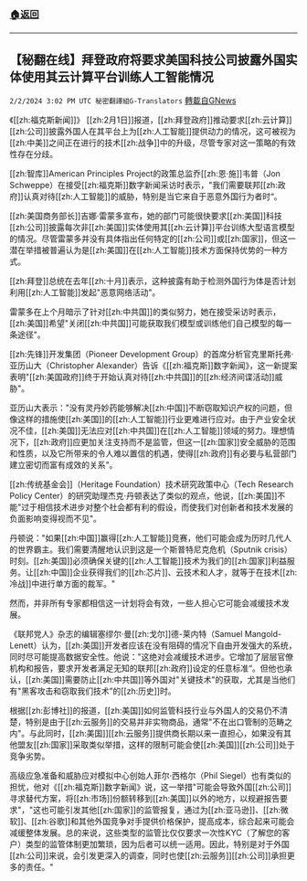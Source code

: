 ###  [:house:返回](README.md)
---


## 【秘翻在线】拜登政府将要求美国科技公司披露外国实体使用其云计算平台训练人工智能情况
`2/2/2024 3:02 PM UTC 秘密翻譯組G-Translators` [轉載自GNews](https://gnews.org/articles/2277009)

《[[zh:福克斯新闻]]》 [[zh:2月1日]]报道，[[zh:拜登政府]]推动要求[[zh:云计算]][[zh:公司]]披露外国人在其平台上为[[zh:人工智能]]提供动力的情况，这可被视为[[zh:中美]]之间正在进行的技术[[zh:战争]]中的升级，尽管专家对这一策略的有效性存在分歧。

[[zh:智库]]American Principles Project的政策总监乔[[zh:恩·施]]韦普（Jon Schweppe）在接受[[zh:福克斯]]数字新闻采访时表示，"我们需要联邦[[zh:政府]]认真对待[[zh:人工智能]]的威胁，特别是当它来自于恶意外国行为者时“。

[[zh:美国商务部长]]吉娜·雷蒙多宣布，她的部门可能很快要求[[zh:美国]]科技[[zh:公司]]披露每次非[[zh:美国]]实体使用其[[zh:云计算]]平台训练大型语言模型的情况。尽管雷蒙多并没有具体指出任何特定的[[zh:公司]]或[[zh:国家]]，但这一潜在举措被普遍认为是[[zh:美国]]在[[zh:人工智能]]技术方面保持优势的一种方式。

[[zh:拜登]]总统在去年[[zh:十月]]表示，这种披露有助于检测外国行为体是否计划利用[[zh:人工智能]]发起"恶意网络活动"。

雷蒙多在上个月暗示了针对[[zh:中共国]]的类似努力，她在接受采访时表示，[[zh:美国]]希望"关闭[[zh:中共国]]可能获取我们模型或训练他们自己模型的每一条途径"。

[[zh:先锋]]开发集团（Pioneer Development Group）的首席分析官克里斯托弗·亚历山大（Christopher Alexander）告诉《[[zh:福克斯]]数字新闻》，这一新提案表明"[[zh:美国政府]]终于开始认真对待[[zh:中共国]]的[[zh:经济间谍活动]]威胁"。

亚历山大表示："没有灵丹妙药能够解决[[zh:中国]]不断窃取知识产权的问题，但像这样的措施使[[zh:美国]]的[[zh:人工智能]]行业更难进行应对。由于产业安全状况不佳，[[zh:美国]]无法应对[[zh:中共国]]在[[zh:人工智能]]领域的努力。理想情况下，[[zh:政府]]应更加关注支持而不是监管，但这一[[zh:国家]]安全威胁的范围和性质，以及它所带来的令人难以置信的机遇，使得[[zh:政府]]有必要与私营部门建立密切而富有成效的关系"。

[[zh:传统基金会]]（Heritage Foundation）技术研究政策中心（Tech Research Policy Center）的研究助理杰克·丹顿表达了类似的观点，他说，[[zh:美国]]不能"过于相信技术进步对整个社会都有利的假设，而使我们对创新者和技术发展的负面影响变得视而不见"。

丹顿说："如果[[zh:中国]]赢得[[zh:人工智能]]竞赛，他们可能会成为历时几代人的世界霸主。我们需要清醒地认识到这是一个斯普特尼克危机（Sputnik crisis）时刻。[[zh:美国]]必须确保关键的[[zh:人工智能]]技术为我们的[[zh:国家]]利益服务。让[[zh:中国]]企业获得我们的[[zh:芯片]]、云技术和人才，就等于在技术[[zh:冷战]]中进行单方面的裁军。"

然而，并非所有专家都相信这一计划将会有效，一些人担心它可能会减缓技术发展。

《联邦党人》杂志的编辑塞缪尔·曼[[zh:戈尔]]德\-莱内特（Samuel Mangold-Lenett）认为，[[zh:美国]]开发者应该在没有阻碍的情况下自由开发强大的系统，同时尽可能提高数据安全性。他说："这绝对会减缓技术进步。它增加了层层官僚机构和报告，要求开发者满足无知的联邦[[zh:政府]]设定的任意标准“。但他也承认，[[zh:美国]]需要防止[[zh:中共国]]等外国对"关键技术"的获取，尤其是当他们有"黑客攻击和窃取我们技术”的[[zh:历史]]时。

根据[[zh:彭博社]]的报道，[[zh:美国]]如何监管科技行业与外国人的交易仍不清楚，特别是由于[[zh:云服务]]的交易并非实物商品，通常"不在出口管制的范畴之内"。与此同时，[[zh:美国]][[zh:云服务]]提供商长期以来一直担心，如果没有其他盟友[[zh:国家]]采取类似举措，这样的限制可能会使[[zh:美国]][[zh:公司]]处于竞争劣势。

高级应急准备和威胁应对模拟中心创始人菲尔·西格尔（Phil Siegel）也有类似的担忧，他对《[[zh:福克斯]]数字新闻》说，这一举措"可能会导致外国[[zh:公司]]寻求替代方案，将[[zh:市场]]份额转移到[[zh:美国]]以外的地方，以规避报告要求"，"这也可能引发其他[[zh:国家]]的监管报复，通过为[[zh:亚马逊]]、[[zh:微软]]、[[zh:谷歌]]和其他外国竞争对手提供价格保护，提高成本，综合起来可能会减缓整体发展。总的来说，这些类型的监管比仅仅要求一次性KYC（了解您的客户）类型的监管体制更加繁琐，因为后者可以统一适用。因此，特别是对于外国[[zh:公司]]来说，会引发更深入的调查，同时也使[[zh:云服务]][[zh:公司]]承担更多的责任。"
